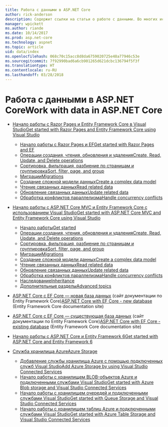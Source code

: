 ```yaml
---
title: Работа с данными в ASP.NET Core
author: rick-anderson
description: Содержит ссылки на статьи о работе с данными. Во многих используется Entity Framework Core.
manager: wpickett
ms.author: riande
ms.date: 10/14/2017
ms.prod: asp.net-core
ms.technology: aspnet
ms.topic: article
uid: data/index
ms.openlocfilehash: 068c70c15acc8d8da6759020725e48a77946c53e
ms.sourcegitcommit: 7f92990bad6a6cb901265d621dcbc136794f5f3f
ms.translationtype: HT
ms.contentlocale: ru-RU
ms.lasthandoff: 03/28/2018
---
```

# <a name="work-with-data-in-aspnet-core"></a><span data-ttu-id="de5e9-104">Работа с данными в ASP.NET Core</span><span class="sxs-lookup"><span data-stu-id="de5e9-104">Work with data in ASP.NET Core</span></span>

* [<span data-ttu-id="de5e9-105">Начало работы с Razor Pages и Entity Framework Core в Visual Studio</span><span class="sxs-lookup"><span data-stu-id="de5e9-105">Get started with Razor Pages and Entity Framework Core using Visual Studio</span></span>](xref:data/ef-rp/index)

   * [<span data-ttu-id="de5e9-106">Начало работы с Razor Pages и EF</span><span class="sxs-lookup"><span data-stu-id="de5e9-106">Get started with Razor Pages and EF</span></span>](xref:data/ef-rp/intro)
   * [<span data-ttu-id="de5e9-107">Операции создания, чтения, обновления и удаления</span><span class="sxs-lookup"><span data-stu-id="de5e9-107">Create, Read, Update, and Delete operations</span></span>](xref:data/ef-rp/crud)
   * [<span data-ttu-id="de5e9-108">Сортировка, фильтрация, разбиение по страницам и группировка</span><span class="sxs-lookup"><span data-stu-id="de5e9-108">Sort, filter, page, and group</span></span>](xref:data/ef-rp/sort-filter-page)
   * [<span data-ttu-id="de5e9-109">Миграции</span><span class="sxs-lookup"><span data-stu-id="de5e9-109">Migrations</span></span>](xref:data/ef-rp/migrations)
   * [<span data-ttu-id="de5e9-110">Создание сложной модели данных</span><span class="sxs-lookup"><span data-stu-id="de5e9-110">Create a complex data model</span></span>](xref:data/ef-rp/complex-data-model)
   * [<span data-ttu-id="de5e9-111">Чтение связанных данных</span><span class="sxs-lookup"><span data-stu-id="de5e9-111">Read related data</span></span>](xref:data/ef-rp/read-related-data)
   * [<span data-ttu-id="de5e9-112">Обновление связанных данных</span><span class="sxs-lookup"><span data-stu-id="de5e9-112">Update related data</span></span>](xref:data/ef-rp/update-related-data)
   * [<span data-ttu-id="de5e9-113">Обработка конфликтов параллелизма</span><span class="sxs-lookup"><span data-stu-id="de5e9-113">Handle concurrency conflicts</span></span>](xref:data/ef-rp/concurrency)

*   [<span data-ttu-id="de5e9-114">Начало работы с ASP.NET Core MVC и Entity Framework Core с использованием Visual Studio</span><span class="sxs-lookup"><span data-stu-id="de5e9-114">Get started with ASP.NET Core MVC and Entity Framework Core using Visual Studio</span></span>](ef-mvc/index.md)
    *   [<span data-ttu-id="de5e9-115">Начало работы</span><span class="sxs-lookup"><span data-stu-id="de5e9-115">Get started</span></span>](ef-mvc/intro.md)
    *   [<span data-ttu-id="de5e9-116">Операции создания, чтения, обновления и удаления</span><span class="sxs-lookup"><span data-stu-id="de5e9-116">Create, Read, Update, and Delete operations</span></span>](xref:data/ef-mvc/crud)
    *   [<span data-ttu-id="de5e9-117">Сортировка, фильтрация, разбиение по страницам и группировка</span><span class="sxs-lookup"><span data-stu-id="de5e9-117">Sort, filter, page, and group</span></span>](xref:data/ef-mvc/sort-filter-page)
    *   [<span data-ttu-id="de5e9-118">Миграции</span><span class="sxs-lookup"><span data-stu-id="de5e9-118">Migrations</span></span>](xref:data/ef-mvc/migrations)
    *   [<span data-ttu-id="de5e9-119">Создание сложной модели данных</span><span class="sxs-lookup"><span data-stu-id="de5e9-119">Create a complex data model</span></span>](ef-mvc/complex-data-model.md)
    *   [<span data-ttu-id="de5e9-120">Чтение связанных данных</span><span class="sxs-lookup"><span data-stu-id="de5e9-120">Read related data</span></span>](ef-mvc/read-related-data.md)
    *   [<span data-ttu-id="de5e9-121">Обновление связанных данных</span><span class="sxs-lookup"><span data-stu-id="de5e9-121">Update related data</span></span>](ef-mvc/update-related-data.md)
    *   [<span data-ttu-id="de5e9-122">Обработка конфликтов параллелизма</span><span class="sxs-lookup"><span data-stu-id="de5e9-122">Handle concurrency conflicts</span></span>](ef-mvc/concurrency.md)
    *   [<span data-ttu-id="de5e9-123">Наследование</span><span class="sxs-lookup"><span data-stu-id="de5e9-123">Inheritance</span></span>](ef-mvc/inheritance.md)
    *   [<span data-ttu-id="de5e9-124">Дополнительные разделы</span><span class="sxs-lookup"><span data-stu-id="de5e9-124">Advanced topics</span></span>](ef-mvc/advanced.md)
* <span data-ttu-id="de5e9-125">[ASP.NET Core с EF Core — новая база данных](https://docs.microsoft.com/ef/core/get-started/aspnetcore/new-db) (сайт документации по Entity Framework Core)</span><span class="sxs-lookup"><span data-stu-id="de5e9-125">[ASP.NET Core with EF Core - new database](https://docs.microsoft.com/ef/core/get-started/aspnetcore/new-db) (Entity Framework Core documentation site)</span></span>
* <span data-ttu-id="de5e9-126">[ASP.NET Core с EF Core — существующая база данных](https://docs.microsoft.com/ef/core/get-started/aspnetcore/existing-db) (сайт документации по Entity Framework Core)</span><span class="sxs-lookup"><span data-stu-id="de5e9-126">[ASP.NET Core with EF Core - existing database](https://docs.microsoft.com/ef/core/get-started/aspnetcore/existing-db) (Entity Framework Core documentation site)</span></span>
*   [<span data-ttu-id="de5e9-127">Начало работы с ASP.NET Core и Entity Framework 6</span><span class="sxs-lookup"><span data-stu-id="de5e9-127">Get started with ASP.NET Core and Entity Framework 6</span></span>](entity-framework-6.md)
*   [<span data-ttu-id="de5e9-128">Служба хранилища Azure</span><span class="sxs-lookup"><span data-stu-id="de5e9-128">Azure Storage</span></span>](azure-storage/index.md)
    *   [<span data-ttu-id="de5e9-129">Добавление службы хранилища Azure с помощью подключенных служб Visual Studio</span><span class="sxs-lookup"><span data-stu-id="de5e9-129">Add Azure Storage by using Visual Studio Connected Services</span></span>](https://azure.microsoft.com/documentation/articles/vs-azure-tools-connected-services-storage/)
    *   [<span data-ttu-id="de5e9-130">Начало работы с хранилищем BLOB-объектов Azure и подключенными службами Visual Studio</span><span class="sxs-lookup"><span data-stu-id="de5e9-130">Get started with Azure Blob storage and Visual Studio Connected Services</span></span>](https://azure.microsoft.com/documentation/articles/vs-storage-aspnet5-getting-started-blobs/)
    *   [<span data-ttu-id="de5e9-131">Начало работы с хранилищем очередей и подключенными службами Visual Studio</span><span class="sxs-lookup"><span data-stu-id="de5e9-131">Get started with Queue Storage and Visual Studio Connected Services</span></span>](https://azure.microsoft.com/documentation/articles/vs-storage-aspnet5-getting-started-queues/)
    *   [<span data-ttu-id="de5e9-132">Начало работы с хранилищем таблиц Azure и подключенными службами Visual Studio</span><span class="sxs-lookup"><span data-stu-id="de5e9-132">Get started with Azure Table Storage and Visual Studio Connected Services</span></span>](https://azure.microsoft.com/documentation/articles/vs-storage-aspnet5-getting-started-tables/)

